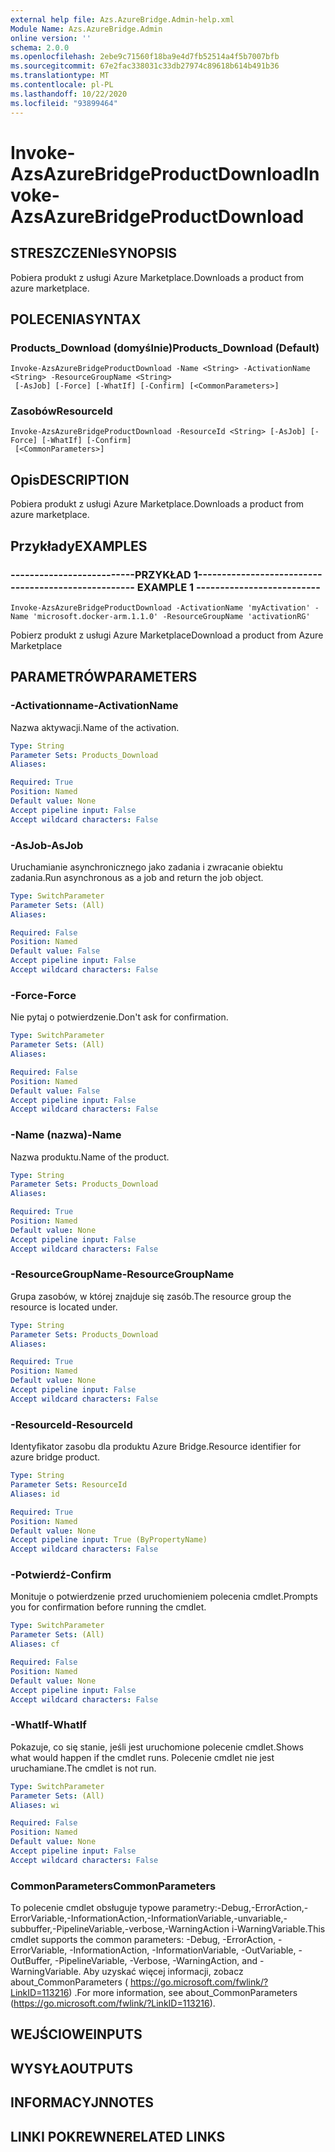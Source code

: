 ```yaml
---
external help file: Azs.AzureBridge.Admin-help.xml
Module Name: Azs.AzureBridge.Admin
online version: ''
schema: 2.0.0
ms.openlocfilehash: 2ebe9c71560f18ba9e4d7fb52514a4f5b7007bfb
ms.sourcegitcommit: 67e2fac338031c33db27974c89618b614b491b36
ms.translationtype: MT
ms.contentlocale: pl-PL
ms.lasthandoff: 10/22/2020
ms.locfileid: "93899464"
---
```

# <span data-ttu-id="d0595-101">Invoke-AzsAzureBridgeProductDownload</span><span class="sxs-lookup"><span data-stu-id="d0595-101">Invoke-AzsAzureBridgeProductDownload</span></span>

## <span data-ttu-id="d0595-102">STRESZCZENIe</span><span class="sxs-lookup"><span data-stu-id="d0595-102">SYNOPSIS</span></span>
<span data-ttu-id="d0595-103">Pobiera produkt z usługi Azure Marketplace.</span><span class="sxs-lookup"><span data-stu-id="d0595-103">Downloads a product from azure marketplace.</span></span>

## <span data-ttu-id="d0595-104">POLECENIA</span><span class="sxs-lookup"><span data-stu-id="d0595-104">SYNTAX</span></span>

### <span data-ttu-id="d0595-105">Products_Download (domyślnie)</span><span class="sxs-lookup"><span data-stu-id="d0595-105">Products_Download (Default)</span></span>
```
Invoke-AzsAzureBridgeProductDownload -Name <String> -ActivationName <String> -ResourceGroupName <String>
 [-AsJob] [-Force] [-WhatIf] [-Confirm] [<CommonParameters>]
```

### <span data-ttu-id="d0595-106">Zasobów</span><span class="sxs-lookup"><span data-stu-id="d0595-106">ResourceId</span></span>
```
Invoke-AzsAzureBridgeProductDownload -ResourceId <String> [-AsJob] [-Force] [-WhatIf] [-Confirm]
 [<CommonParameters>]
```

## <span data-ttu-id="d0595-107">Opis</span><span class="sxs-lookup"><span data-stu-id="d0595-107">DESCRIPTION</span></span>
<span data-ttu-id="d0595-108">Pobiera produkt z usługi Azure Marketplace.</span><span class="sxs-lookup"><span data-stu-id="d0595-108">Downloads a product from azure marketplace.</span></span>

## <span data-ttu-id="d0595-109">Przykłady</span><span class="sxs-lookup"><span data-stu-id="d0595-109">EXAMPLES</span></span>

### <span data-ttu-id="d0595-110">--------------------------PRZYKŁAD 1--------------------------</span><span class="sxs-lookup"><span data-stu-id="d0595-110">-------------------------- EXAMPLE 1 --------------------------</span></span>
```
Invoke-AzsAzureBridgeProductDownload -ActivationName 'myActivation' -Name 'microsoft.docker-arm.1.1.0' -ResourceGroupName 'activationRG'
```

<span data-ttu-id="d0595-111">Pobierz produkt z usługi Azure Marketplace</span><span class="sxs-lookup"><span data-stu-id="d0595-111">Download a product from Azure Marketplace</span></span>

## <span data-ttu-id="d0595-112">PARAMETRÓW</span><span class="sxs-lookup"><span data-stu-id="d0595-112">PARAMETERS</span></span>

### <span data-ttu-id="d0595-113">-Activationname</span><span class="sxs-lookup"><span data-stu-id="d0595-113">-ActivationName</span></span>
<span data-ttu-id="d0595-114">Nazwa aktywacji.</span><span class="sxs-lookup"><span data-stu-id="d0595-114">Name of the activation.</span></span>

```yaml
Type: String
Parameter Sets: Products_Download
Aliases: 

Required: True
Position: Named
Default value: None
Accept pipeline input: False
Accept wildcard characters: False
```

### <span data-ttu-id="d0595-115">-AsJob</span><span class="sxs-lookup"><span data-stu-id="d0595-115">-AsJob</span></span>
<span data-ttu-id="d0595-116">Uruchamianie asynchronicznego jako zadania i zwracanie obiektu zadania.</span><span class="sxs-lookup"><span data-stu-id="d0595-116">Run asynchronous as a job and return the job object.</span></span>

```yaml
Type: SwitchParameter
Parameter Sets: (All)
Aliases: 

Required: False
Position: Named
Default value: False
Accept pipeline input: False
Accept wildcard characters: False
```

### <span data-ttu-id="d0595-117">-Force</span><span class="sxs-lookup"><span data-stu-id="d0595-117">-Force</span></span>
<span data-ttu-id="d0595-118">Nie pytaj o potwierdzenie.</span><span class="sxs-lookup"><span data-stu-id="d0595-118">Don't ask for confirmation.</span></span>

```yaml
Type: SwitchParameter
Parameter Sets: (All)
Aliases: 

Required: False
Position: Named
Default value: False
Accept pipeline input: False
Accept wildcard characters: False
```

### <span data-ttu-id="d0595-119">-Name (nazwa)</span><span class="sxs-lookup"><span data-stu-id="d0595-119">-Name</span></span>
<span data-ttu-id="d0595-120">Nazwa produktu.</span><span class="sxs-lookup"><span data-stu-id="d0595-120">Name of the product.</span></span>

```yaml
Type: String
Parameter Sets: Products_Download
Aliases: 

Required: True
Position: Named
Default value: None
Accept pipeline input: False
Accept wildcard characters: False
```

### <span data-ttu-id="d0595-121">-ResourceGroupName</span><span class="sxs-lookup"><span data-stu-id="d0595-121">-ResourceGroupName</span></span>
<span data-ttu-id="d0595-122">Grupa zasobów, w której znajduje się zasób.</span><span class="sxs-lookup"><span data-stu-id="d0595-122">The resource group the resource is located under.</span></span>

```yaml
Type: String
Parameter Sets: Products_Download
Aliases: 

Required: True
Position: Named
Default value: None
Accept pipeline input: False
Accept wildcard characters: False
```

### <span data-ttu-id="d0595-123">-ResourceId</span><span class="sxs-lookup"><span data-stu-id="d0595-123">-ResourceId</span></span>
<span data-ttu-id="d0595-124">Identyfikator zasobu dla produktu Azure Bridge.</span><span class="sxs-lookup"><span data-stu-id="d0595-124">Resource identifier for azure bridge product.</span></span>

```yaml
Type: String
Parameter Sets: ResourceId
Aliases: id

Required: True
Position: Named
Default value: None
Accept pipeline input: True (ByPropertyName)
Accept wildcard characters: False
```

### <span data-ttu-id="d0595-125">-Potwierdź</span><span class="sxs-lookup"><span data-stu-id="d0595-125">-Confirm</span></span>
<span data-ttu-id="d0595-126">Monituje o potwierdzenie przed uruchomieniem polecenia cmdlet.</span><span class="sxs-lookup"><span data-stu-id="d0595-126">Prompts you for confirmation before running the cmdlet.</span></span>

```yaml
Type: SwitchParameter
Parameter Sets: (All)
Aliases: cf

Required: False
Position: Named
Default value: None
Accept pipeline input: False
Accept wildcard characters: False
```

### <span data-ttu-id="d0595-127">-WhatIf</span><span class="sxs-lookup"><span data-stu-id="d0595-127">-WhatIf</span></span>
<span data-ttu-id="d0595-128">Pokazuje, co się stanie, jeśli jest uruchomione polecenie cmdlet.</span><span class="sxs-lookup"><span data-stu-id="d0595-128">Shows what would happen if the cmdlet runs.</span></span>
<span data-ttu-id="d0595-129">Polecenie cmdlet nie jest uruchamiane.</span><span class="sxs-lookup"><span data-stu-id="d0595-129">The cmdlet is not run.</span></span>

```yaml
Type: SwitchParameter
Parameter Sets: (All)
Aliases: wi

Required: False
Position: Named
Default value: None
Accept pipeline input: False
Accept wildcard characters: False
```

### <span data-ttu-id="d0595-130">CommonParameters</span><span class="sxs-lookup"><span data-stu-id="d0595-130">CommonParameters</span></span>
<span data-ttu-id="d0595-131">To polecenie cmdlet obsługuje typowe parametry:-Debug,-ErrorAction,-ErrorVariable,-InformationAction,-InformationVariable,-unvariable,-subbuffer,-PipelineVariable,-verbose,-WarningAction i-WarningVariable.</span><span class="sxs-lookup"><span data-stu-id="d0595-131">This cmdlet supports the common parameters: -Debug, -ErrorAction, -ErrorVariable, -InformationAction, -InformationVariable, -OutVariable, -OutBuffer, -PipelineVariable, -Verbose, -WarningAction, and -WarningVariable.</span></span> <span data-ttu-id="d0595-132">Aby uzyskać więcej informacji, zobacz about_CommonParameters ( https://go.microsoft.com/fwlink/?LinkID=113216) .</span><span class="sxs-lookup"><span data-stu-id="d0595-132">For more information, see about_CommonParameters (https://go.microsoft.com/fwlink/?LinkID=113216).</span></span>

## <span data-ttu-id="d0595-133">WEJŚCIOWE</span><span class="sxs-lookup"><span data-stu-id="d0595-133">INPUTS</span></span>

## <span data-ttu-id="d0595-134">WYSYŁA</span><span class="sxs-lookup"><span data-stu-id="d0595-134">OUTPUTS</span></span>

## <span data-ttu-id="d0595-135">INFORMACYJN</span><span class="sxs-lookup"><span data-stu-id="d0595-135">NOTES</span></span>

## <span data-ttu-id="d0595-136">LINKI POKREWNE</span><span class="sxs-lookup"><span data-stu-id="d0595-136">RELATED LINKS</span></span>

